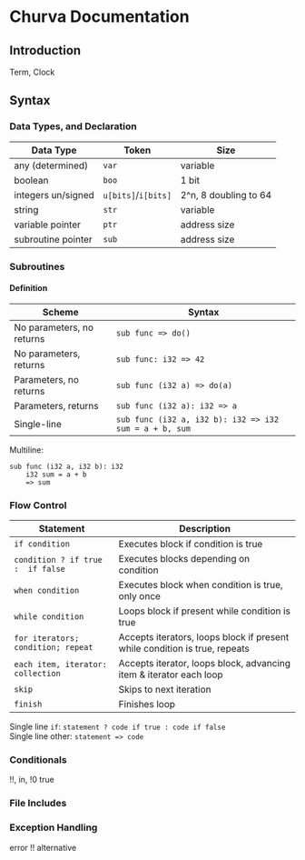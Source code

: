 # Churva Documentation

## Introduction
Term, Clock

## Syntax
### Data Types, and Declaration

| Data Type          | Token               | Size                  |
| ------------------ | ------------------- | --------------------- |
| any (determined)   | `var`               | variable              |
| boolean            | `boo`               | 1 bit                 |
| integers un/signed | `u[bits]`/`i[bits]` | 2^n, 8 doubling to 64 |
| string             | `str`               | variable              |
| variable pointer   | `ptr`               | address size          |
| subroutine pointer | `sub`               | address size          |

### Subroutines
#### Definition

| Scheme                    | Syntax                                                 |
| ------------------------- | ------------------------------------------------------ |
| No parameters, no returns | `sub func => do()`                                     |
| No parameters, returns    | `sub func: i32 => 42`                                  |
| Parameters, no returns    | `sub func (i32 a) => do(a)`                            |
| Parameters, returns       | `sub func (i32 a): i32 => a`                           |
| Single-line               | `sub func (i32 a, i32 b): i32 => i32 sum = a + b, sum` |

Multiline:

    sub func (i32 a, i32 b): i32 
        i32 sum = a + b
        => sum

### Flow Control

| Statement                          | Description                                                                |
| ---------------------------------- | -------------------------------------------------------------------------- |
| `if condition`                     | Executes block if condition is true                                        |
| `condition ? if true :  if false`  | Executes blocks depending on condition                                     |
| `when condition`                   | Executes block when condition is true, only once                           |
| `while condition`                  | Loops block if present while condition is true                             |
| `for iterators; condition; repeat` | Accepts iterators, loops block if present while condition is true, repeats |
| `each item, iterator: collection`  | Accepts iterator, loops block, advancing item & iterator each loop         |
| `skip`                             | Skips to next iteration                                                    |
| `finish`                           | Finishes loop                                                              |

Single line `if`: `statement ? code if true : code if false`  
Single line other: `statement => code`

### Conditionals
!!, in, !0 true

### File Includes

### Exception Handling
error !! alternative